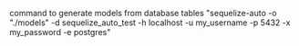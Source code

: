 command to generate models from database tables
"sequelize-auto -o "./models" -d sequelize_auto_test -h localhost -u my_username -p 5432 -x my_password -e postgres"
